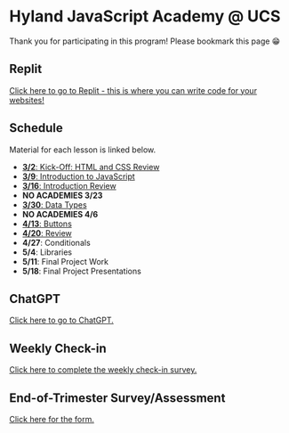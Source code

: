 # Hyland JavaScript Academy @ UCS
Thank you for participating in this program! Please bookmark this page 😁

## Replit
[Click here to go to Replit - this is where you can write code for your websites!](https://replit.com/)

## Schedule
Material for each lesson is linked below.

- [**3/2**: Kick-Off: HTML and CSS Review](HtmlCssReview/StudentDesc.md)
- [**3/9**: Introduction to JavaScript](IntroToJS/StudentDesc.md)
- [**3/16**: Introduction Review](IntroReview/StudentDesc.md)
- **NO ACADEMIES 3/23**
- [**3/30**: Data Types](DataTypes/StudentDesc.md)
- **NO ACADEMIES 4/6**
- [**4/13**: Buttons](Buttons/StudentDesc.md)
- [**4/20**: Review](Review/StudentDesc.md)
- **4/27**: Conditionals
- **5/4**: Libraries
- **5/11**: Final Project Work
- **5/18**: Final Project Presentations

## ChatGPT
[Click here to go to ChatGPT.](https://chat.openai.com/)

## Weekly Check-in
[Click here to complete the weekly check-in survey.](https://forms.gle/Ax6GpB9eHtfvYnPR8)

## End-of-Trimester Survey/Assessment
[Click here for the form.](TODO)
